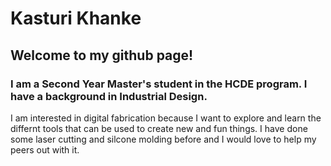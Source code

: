 # Kasturi Khanke
## Welcome to my github page! 
### I am a Second Year Master's student in the HCDE program. I have a background in Industrial Design. 
I am interested in digital fabrication because I want to explore and learn the differnt tools that can be used to create new and fun things. 
I have done some laser cutting and silcone molding before and I would love to help my peers out with it. 

